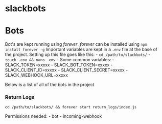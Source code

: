 # slackbots

# Bots

Bot's are kept running using *forever*. *forever* can be installed using `npm install forever -g`
Important variables are kept in a `.env` file at the base of the project. Setting up this file goes like this:
    - `cd /path/to/slackbots/`
    - `touch .env && nano .env`
    - Some common variables:
        - SLACK_TOKEN=xxxxx
        - SLACK_BOT_TOKEN=xxxxx
        - SLACK_CLIENT_ID=xxxxx
        - SLACK_CLIENT_SECRET=xxxxx
        - SLACK_WEBHOOK_URL=xxxxx

Below is a list of all of the bots in the project

### Return Logs

`cd /path/to/slackbots/ && forever start return_logs/index.js`

Permissions needed:
    - bot
    - incoming-webhook
